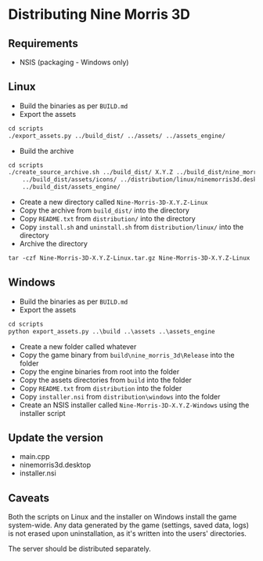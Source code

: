 # Distributing Nine Morris 3D

## Requirements

- NSIS (packaging - Windows only)

## Linux

- Build the binaries as per `BUILD.md`
- Export the assets

```txt
cd scripts
./export_assets.py ../build_dist/ ../assets/ ../assets_engine/
```

- Build the archive

```txt
cd scripts
./create_source_archive.sh ../build_dist/ X.Y.Z ../build_dist/nine_morris_3d/nine_morris_3d ../ \
    ../build_dist/assets/icons/ ../distribution/linux/ninemorris3d.desktop ../build_dist/assets/ \
    ../build_dist/assets_engine/
```

- Create a new directory called `Nine-Morris-3D-X.Y.Z-Linux`
- Copy the archive from `build_dist/` into the directory
- Copy `README.txt` from `distribution/` into the directory
- Copy `install.sh` and `uninstall.sh` from `distribution/linux/` into the directory
- Archive the directory

```txt
tar -czf Nine-Morris-3D-X.Y.Z-Linux.tar.gz Nine-Morris-3D-X.Y.Z-Linux
```

## Windows

- Build the binaries as per `BUILD.md`
- Export the assets

```txt
cd scripts
python export_assets.py ..\build ..\assets ..\assets_engine
```

- Create a new folder called whatever
- Copy the game binary from `build\nine_morris_3d\Release` into the folder
- Copy the engine binaries from root into the folder
- Copy the assets directories from `build` into the folder
- Copy `README.txt` from `distribution` into the folder
- Copy `installer.nsi` from `distribution\windows` into the folder
- Create an NSIS installer called `Nine-Morris-3D-X.Y.Z-Windows` using the installer script

## Update the version

- main.cpp
- ninemorris3d.desktop
- installer.nsi

## Caveats

Both the scripts on Linux and the installer on Windows install the game system-wide. Any data generated by the game
(settings, saved data, logs) is not erased upon uninstallation, as it's written into the users' directories.

The server should be distributed separately.
